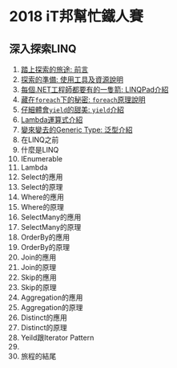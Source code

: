 # 2018 iT邦幫忙鐵人賽
## 深入探索LINQ
1. [踏上探索的旅途: 前言](01_Preface.md)
1. [探索的準備: 使用工具及資源說明](02_Prepare.md)
1. [每個.NET工程師都要有的一隻箭: LINQPad介紹](03_LINQPad.md)
1. [藏在`foreach`下的秘密: `foreach`原理說明](04_foreach.md)
1. [仔細體會`yield`的甜美: `yield`介紹](05_yield.md)
1. [Lambda運算式介紹](06_Lambda.md)
1. [變來變去的Generic Type: 泛型介紹](07_Generics.md)
1. 在LINQ之前
1. 什麼是LINQ
1. IEnumerable
1. Lambda
1. Select的應用
1. Select的原理
1. Where的應用
1. Where的原理
1. SelectMany的應用
1. SelectMany的原理
1. OrderBy的應用
1. OrderBy的原理
1. Join的應用
1. Join的原理
1. Skip的應用
1. Skip的原理
1. Aggregation的應用
1. Aggregation的原理
1. Distinct的應用
1. Distinct的原理
1. Yeild跟Iterator Pattern
1. 
1. 旅程的結尾